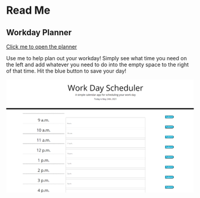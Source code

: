 # Read Me

## Workday Planner

[Click me to open the planner](https://jefarth.github.io/Workday-Planner/)

Use me to help plan out your workday!
Simply see what time you need on the left and add whatever you need to do into
the empty space to the right of that time.
Hit the blue button to save your day!

![Planner](.\assests\images\Scheduler.png)